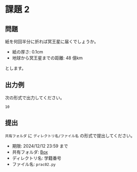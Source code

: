 # 課題 2

## 問題

紙を何回半分に折れば冥王星に届くでしょうか。

- 紙の厚さ: 0.1cm
- 地球から冥王星までの距離: 48 億km

とします。

## 出力例

次の形式で出力してください。

```
10
```

## 提出

`共有フォルダ` に `ディレクトリ名/ファイル名` の形式で提出してください。

- 期限: 2024/12/12 23:59 まで
- 共有フォルダ: [Box]()
- ディレクトリ名: 学籍番号
- ファイル名: `prac02.py`
